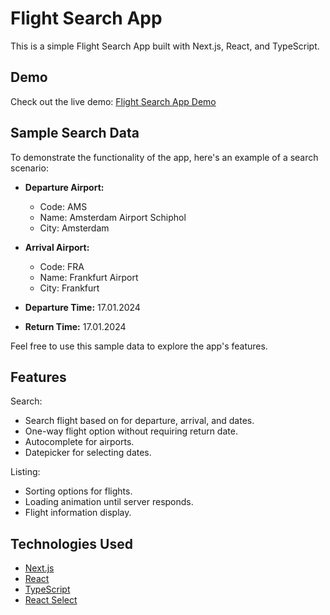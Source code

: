 # Flight Search App

This is a simple Flight Search App built with Next.js, React, and TypeScript.

## Demo

Check out the live demo: [Flight Search App Demo](https://flight-search-app-ten.vercel.app/)

## Sample Search Data

To demonstrate the functionality of the app, here's an example of a search scenario:

- **Departure Airport:**
  - Code: AMS
  - Name: Amsterdam Airport Schiphol
  - City: Amsterdam

- **Arrival Airport:**
  - Code: FRA
  - Name: Frankfurt Airport
  - City: Frankfurt

- **Departure Time:** 17.01.2024

- **Return Time:** 17.01.2024

Feel free to use this sample data to explore the app's features.

## Features

Search:
- Search flight based on for departure, arrival, and dates.
- One-way flight option without requiring return date.
- Autocomplete for airports.
- Datepicker for selecting dates.

Listing:
- Sorting options for flights.
- Loading animation until server responds.
- Flight information display.

## Technologies Used

- [Next.js](https://nextjs.org/)
- [React](https://reactjs.org/)
- [TypeScript](https://www.typescriptlang.org/)
- [React Select](https://react-select.com/)


